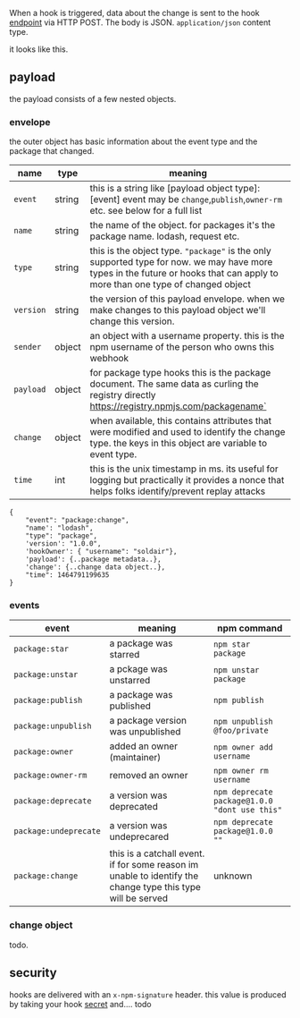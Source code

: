 

When a hook is triggered, data about the change is sent to the hook [endpoint](../creating-and-managing-hooks.md#creating-a-new-hook) via HTTP POST.
The body is JSON.  `application/json` content type.

it looks like this.

## payload

the payload consists of a few nested objects.

### envelope

the outer object has basic information about the event type and the package that changed.

| name      | type | meaning |
| ----      | ---- | ------- |
| `event`   | string | this is a string like [payload object type]:[event] event may be `change`,`publish`,`owner-rm` etc. see below for a full list |
| `name`    | string | the name of the object. for packages it's the package name. lodash, request etc. |
| `type`    | string | this is the object type. `"package"` is the only supported type for now. we may have more types in the future or hooks that can apply to more than one type of changed object |
| `version` | string | the version of this payload envelope. when we make changes to this payload object we'll change this version.|
| `sender`  | object | an object with a username property. this is the npm username of the person who owns this webhook|
| `payload` | object | for package type hooks this is the package document. The same data as curling the registry directly https://registry.npmjs.com/packagename`|
| `change`  | object | when available, this contains attributes that were modified and used to identify the change type. the keys in this object are variable to event type.|
| `time`    | int    | this is the unix timestamp in ms. its useful for logging but practically it provides a nonce that helps folks identify/prevent replay attacks|

```
{ 
    "event": "package:change",
    "name': "lodash",
    "type": "package",
    'version': "1.0.0",
    'hookOwner': { "username": "soldair"},
    'payload': {..package metadata..},
    'change': {..change data object..},
    "time": 1464791199635
}
```

### events

| event | meaning | npm command |
| ----- | ------- | ----------- |
| `package:star` | a package was starred | `npm star package` |
| `package:unstar` | a pckage was unstarred | `npm unstar package` |
| `package:publish` | a package was published | `npm publish` |
| `package:unpublish` | a package version was unpublished | `npm unpublish @foo/private` |
| `package:owner` | added an owner (maintainer) | `npm owner add username` |
| `package:owner-rm` | removed an owner | `npm owner rm username` |
| `package:deprecate` | a version was deprecated | `npm deprecate package@1.0.0 "dont use this"` |
| `package:undeprecate` | a version was undeprecared | `npm deprecate package@1.0.0 ""` |
| `package:change` | this is a catchall event. if for some reason im unable to identify the change type this type will be served | unknown | 

### change object

todo.

## security

hooks are delivered with an `x-npm-signature` header. this value is produced by taking your hook [secret](../creating-and-managing-hooks.md#creating-a-new-hook) and.... todo

